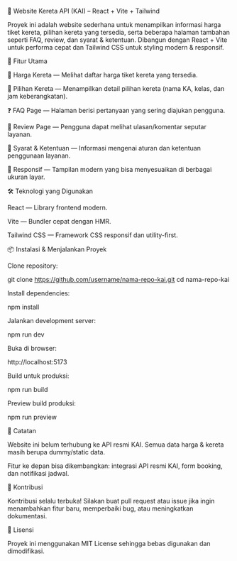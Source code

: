 🌸 Website Kereta API (KAI) – React + Vite + Tailwind

Proyek ini adalah website sederhana untuk menampilkan informasi harga tiket kereta, pilihan kereta yang tersedia, serta beberapa halaman tambahan seperti FAQ, review, dan syarat & ketentuan. Dibangun dengan React + Vite untuk performa cepat dan Tailwind CSS untuk styling modern & responsif.

🚀 Fitur Utama

💸 Harga Kereta — Melihat daftar harga tiket kereta yang tersedia.

🚆 Pilihan Kereta — Menampilkan detail pilihan kereta (nama KA, kelas, dan jam keberangkatan).

❓ FAQ Page — Halaman berisi pertanyaan yang sering diajukan pengguna.

📝 Review Page — Pengguna dapat melihat ulasan/komentar seputar layanan.

📜 Syarat & Ketentuan — Informasi mengenai aturan dan ketentuan penggunaan layanan.

📱 Responsif — Tampilan modern yang bisa menyesuaikan di berbagai ukuran layar.

🛠️ Teknologi yang Digunakan

React — Library frontend modern.

Vite — Bundler cepat dengan HMR.

Tailwind CSS — Framework CSS responsif dan utility-first.

📦 Instalasi & Menjalankan Proyek

Clone repository:

git clone https://github.com/username/nama-repo-kai.git
cd nama-repo-kai


Install dependencies:

npm install


Jalankan development server:

npm run dev


Buka di browser:

http://localhost:5173


Build untuk produksi:

npm run build


Preview build produksi:

npm run preview

📌 Catatan

Website ini belum terhubung ke API resmi KAI. Semua data harga & kereta masih berupa dummy/static data.

Fitur ke depan bisa dikembangkan: integrasi API resmi KAI, form booking, dan notifikasi jadwal.

🤝 Kontribusi

Kontribusi selalu terbuka! Silakan buat pull request atau issue jika ingin menambahkan fitur baru, memperbaiki bug, atau meningkatkan dokumentasi.

📜 Lisensi

Proyek ini menggunakan MIT License sehingga bebas digunakan dan dimodifikasi.
